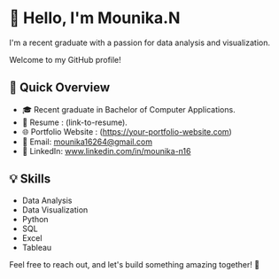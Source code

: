 # 👋 Hello, I'm Mounika.N 

I'm a recent graduate with a passion for data analysis and visualization. 

Welcome to my GitHub profile! 

## 🚀 Quick Overview

- 🎓 Recent graduate in Bachelor of Computer Applications.
- 📄 Resume : (link-to-resume).
- 🌐 Portfolio Website : (https://your-portfolio-website.com)
- 📧 Email: mounika16264@gmail.com
- 💼 LinkedIn: www.linkedin.com/in/mounika-n16

## 💡 Skills

- Data Analysis
- Data Visualization
- Python
- SQL
- Excel
- Tableau

Feel free to reach out, and let's build something amazing together! 🚀
